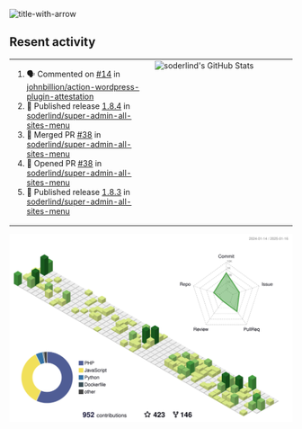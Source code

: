 
![title-with-arrow](https://github.com/soderlind/soderlind/assets/1649452/0f685042-97c3-46ba-b290-804d07f05370)



## Resent activity

<table width="100%" border="0"><tr><td width="49%">

<!--START_SECTION:activity-->
1. 🗣 Commented on [#14](https://github.com/johnbillion/action-wordpress-plugin-attestation/issues/14#issuecomment-2597156655) in [johnbillion/action-wordpress-plugin-attestation](https://github.com/johnbillion/action-wordpress-plugin-attestation)
2. 🚀 Published release [1.8.4](https://github.com/soderlind/super-admin-all-sites-menu/releases/tag/1.8.4) in [soderlind/super-admin-all-sites-menu](https://github.com/soderlind/super-admin-all-sites-menu)
3. 🎉 Merged PR [#38](https://github.com/soderlind/super-admin-all-sites-menu/pull/38) in [soderlind/super-admin-all-sites-menu](https://github.com/soderlind/super-admin-all-sites-menu)
4. 💪 Opened PR [#38](https://github.com/soderlind/super-admin-all-sites-menu/pull/38) in [soderlind/super-admin-all-sites-menu](https://github.com/soderlind/super-admin-all-sites-menu)
5. 🚀 Published release [1.8.3](https://github.com/soderlind/super-admin-all-sites-menu/releases/tag/1.8.3) in [soderlind/super-admin-all-sites-menu](https://github.com/soderlind/super-admin-all-sites-menu)
<!--END_SECTION:activity-->
  </td>
<td width="49%" valign="top">
     <img  alt="soderlind's GitHub Stats" src="https://awesome-github-stats.azurewebsites.net/user-stats/soderlind?cardType=octocat&theme=github&preferLogin=false&Title=FFFFFF&Border=FFFFFF" />
</td></tr></table>


![](./profile-3d-contrib/profile-green-animate.svg)


